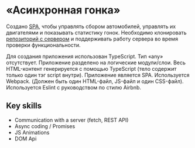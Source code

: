 # «Асинхронная гонка»
Создано [SPA](https://en.wikipedia.org/wiki/Single-page_application), чтобы управлять сбором автомобилей, управлять их двигателями и показывать статистику гонок.
Необходимо клонировать [репозиторий с сервером](https://github.com/jfilya/async-race-api) и поддерживать работу сервера во время проверки функциональности.

Для создания приложения использован TypeScript. Тип «any» отсутствует.
Приложение разделено на логические модули/слои.
Весь HTML-контент генерируется с помощью TypeScript (тело содержит только один тэг script внутри).
Приложение является SPA.
Используется Webpack. (Должен быть один HTML-файл, JS-файл и один CSS-файл).
Используется Eslint с руководством по стилю Airbnb.

## Key skills
* Сommunication with a server (fetch, REST API)
* Async coding / Promises
* JS Animations
* DOM Api
